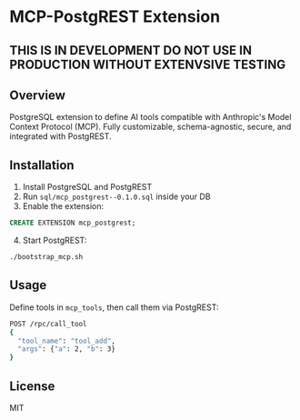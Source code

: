 # MCP-PostgREST Extension
## THIS IS IN DEVELOPMENT DO NOT USE IN PRODUCTION WITHOUT EXTENVSIVE TESTING

## Overview
PostgreSQL extension to define AI tools compatible with Anthropic's Model Context Protocol (MCP). Fully customizable, schema-agnostic, secure, and integrated with PostgREST.

## Installation
1. Install PostgreSQL and PostgREST
2. Run `sql/mcp_postgrest--0.1.0.sql` inside your DB
3. Enable the extension:
```sql
CREATE EXTENSION mcp_postgrest;
```
4. Start PostgREST:
```bash
./bootstrap_mcp.sh
```

## Usage
Define tools in `mcp_tools`, then call them via PostgREST:
```bash
POST /rpc/call_tool
{
  "tool_name": "tool_add",
  "args": {"a": 2, "b": 3}
}
```

## License
MIT
